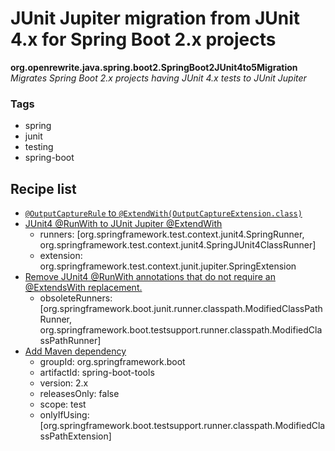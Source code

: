 # JUnit Jupiter migration from JUnit 4.x for Spring Boot 2.x projects

**org.openrewrite.java.spring.boot2.SpringBoot2JUnit4to5Migration**  
_Migrates Spring Boot 2.x projects having JUnit 4.x tests to JUnit Jupiter_

### Tags

* spring
* junit
* testing
* spring-boot

## Recipe list

* [`@OutputCaptureRule` to `@ExtendWith(OutputCaptureExtension.class)`](outputcaptureextension.md)
* [JUnit4 @RunWith to JUnit Jupiter @ExtendWith](../../testing/junit5/runnertoextension.md)
  * runners: \[org.springframework.test.context.junit4.SpringRunner, org.springframework.test.context.junit4.SpringJUnit4ClassRunner\]
  * extension: org.springframework.test.context.junit.jupiter.SpringExtension
* [Remove JUnit4 @RunWith annotations that do not require an @ExtendsWith replacement.](../../testing/junit5/removeobsoleterunners.md)
  * obsoleteRunners: \[org.springframework.boot.junit.runner.classpath.ModifiedClassPathRunner, org.springframework.boot.testsupport.runner.classpath.ModifiedClassPathRunner\]
* [Add Maven dependency](../../../maven/adddependency.md)
  * groupId: org.springframework.boot
  * artifactId: spring-boot-tools
  * version: 2.x
  * releasesOnly: false
  * scope: test
  * onlyIfUsing: \[org.springframework.boot.testsupport.runner.classpath.ModifiedClassPathExtension\]

